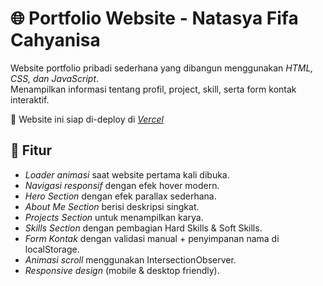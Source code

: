 # 🌐 Portfolio Website - Natasya Fifa Cahyanisa

Website portfolio pribadi sederhana yang dibangun menggunakan *HTML, CSS, dan JavaScript*.  
Menampilkan informasi tentang profil, project, skill, serta form kontak interaktif.  

🚀 Website ini siap di-deploy di *[Vercel](https://portofolio-seven-bice.vercel.app/)* 
## 📌 Fitur
- *Loader animasi* saat website pertama kali dibuka.
- *Navigasi responsif* dengan efek hover modern.
- *Hero Section* dengan efek parallax sederhana.
- *About Me Section* berisi deskripsi singkat.
- *Projects Section* untuk menampilkan karya.
- *Skills Section* dengan pembagian Hard Skills & Soft Skills.
- *Form Kontak* dengan validasi manual + penyimpanan nama di localStorage.
- *Animasi scroll* menggunakan IntersectionObserver.
- *Responsive design* (mobile & desktop friendly).
